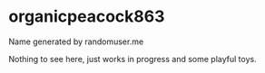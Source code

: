 # organicpeacock863
Name generated by randomuser.me

Nothing to see here, just works in progress and some playful toys. 